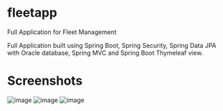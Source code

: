 # fleetapp
Full Application for Fleet Management

Full Application built using Spring Boot, Spring Security, Spring Data JPA with Oracle database, Spring MVC and Spring Boot Thymeleaf view.

# Screenshots
![image](https://user-images.githubusercontent.com/7610065/92026115-26bffd00-ed7e-11ea-9191-3300073a6c6d.png)
![image](https://user-images.githubusercontent.com/7610065/92025990-ed878d00-ed7d-11ea-81c1-458557e0a240.png)
![image](https://user-images.githubusercontent.com/7610065/92026170-3d665400-ed7e-11ea-8025-c2df36306bec.png)
